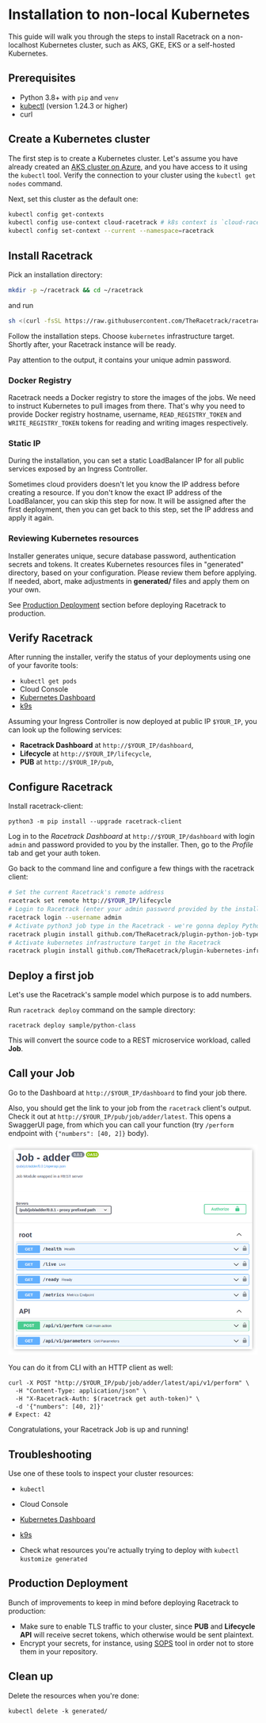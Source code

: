 # Installation to non-local Kubernetes

This guide will walk you through the steps to install Racetrack on a non-localhost Kubernetes cluster,
such as AKS, GKE, EKS or a self-hosted Kubernetes.

## Prerequisites

- Python 3.8+ with `pip` and `venv`
- [kubectl](https://kubernetes.io/docs/tasks/tools/) (version 1.24.3 or higher)
- curl

## Create a Kubernetes cluster

The first step is to create a Kubernetes cluster.
Let's assume you have already created an
[AKS cluster on Azure](https://learn.microsoft.com/en-us/azure/aks/learn/quick-kubernetes-deploy-cli#create-aks-cluster),
and you have access to it using the `kubectl` tool.
Verify the connection to your cluster using the `kubectl get nodes` command.

Next, set this cluster as the default one:
```sh
kubectl config get-contexts
kubectl config use-context cloud-racetrack # k8s context is `cloud-racetrack` in this tutorial
kubectl config set-context --current --namespace=racetrack
```

## Install Racetrack
Pick an installation directory:
```sh
mkdir -p ~/racetrack && cd ~/racetrack
```
and run
```sh
sh <(curl -fsSL https://raw.githubusercontent.com/TheRacetrack/racetrack/master/utils/standalone-wizard/runner.sh)
```
Follow the installation steps. Choose `kubernetes` infrastructure target.
Shortly after, your Racetrack instance will be ready.

Pay attention to the output, it contains your unique admin password.

### Docker Registry
Racetrack needs a Docker registry to store the images of the jobs.
We need to instruct Kubernetes to pull images from there.
That's why you need to provide Docker registry hostname, username, `READ_REGISTRY_TOKEN` and `WRITE_REGISTRY_TOKEN`
tokens for reading and writing images respectively.

### Static IP
During the installation, you can set a static LoadBalancer IP for all public services exposed by an Ingress Controller.

Sometimes cloud providers doesn't let you know the IP address before creating a resource.
If you don't know the exact IP address of the LoadBalancer, you can skip this step for now.
It will be assigned after the first deployment, then you can get back to this step, set the IP address and apply it again.

### Reviewing Kubernetes resources
Installer generates unique, secure database password, authentication secrets and tokens.
It creates Kubernetes resources files in "generated" directory, based on your configuration.
Please review them before applying.
If needed, abort, make adjustments in **generated/** files and apply them on your own.

See [Production Deployment](#production-deployment) section before deploying Racetrack to production.

## Verify Racetrack

After running the installer, verify the status of your deployments using one of your favorite tools:

- `kubectl get pods`
- Cloud Console
- [Kubernetes Dashboard](https://kubernetes.io/docs/tasks/access-application-cluster/web-ui-dashboard/)
- [k9s](https://github.com/derailed/k9s)

Assuming your Ingress Controller is now deployed at public IP `$YOUR_IP`,
you can look up the following services:

- **Racetrack Dashboard** at `http://$YOUR_IP/dashboard`,
- **Lifecycle** at `http://$YOUR_IP/lifecycle`,
- **PUB** at `http://$YOUR_IP/pub`,

## Configure Racetrack

Install racetrack-client:
```shell
python3 -m pip install --upgrade racetrack-client
```

Log in to the *Racetrack Dashboard* at `http://$YOUR_IP/dashboard`
with login `admin` and password provided to you by the installer.
Then, go to the *Profile* tab and get your auth token.

Go back to the command line and configure a few things with the racetrack client:
```sh
# Set the current Racetrack's remote address
racetrack set remote http://$YOUR_IP/lifecycle
# Login to Racetrack (enter your admin password provided by the installer)
racetrack login --username admin
# Activate python3 job type in the Racetrack - we're gonna deploy Python jobs
racetrack plugin install github.com/TheRacetrack/plugin-python-job-type
# Activate kubernetes infrastructure target in the Racetrack
racetrack plugin install github.com/TheRacetrack/plugin-kubernetes-infrastructure
```

## Deploy a first job

Let's use the Racetrack's sample model which purpose is to add numbers.

Run `racetrack deploy` command on the sample directory:
```shell
racetrack deploy sample/python-class
```

This will convert the source code to a REST microservice workload, called **Job**.

## Call your Job

Go to the Dashboard at `http://$YOUR_IP/dashboard` to find your job there.

Also, you should get the link to your job from the `racetrack` client's output.
Check it out at `http://$YOUR_IP/pub/job/adder/latest`.
This opens a SwaggerUI page, from which you can call your function
(try `/perform` endpoint with `{"numbers": [40, 2]}` body).

![](../assets/swaggerino.png)

You can do it from CLI with an HTTP client as well:
```shell
curl -X POST "http://$YOUR_IP/pub/job/adder/latest/api/v1/perform" \
  -H "Content-Type: application/json" \
  -H "X-Racetrack-Auth: $(racetrack get auth-token)" \
  -d '{"numbers": [40, 2]}'
# Expect: 42
```

Congratulations, your Racetrack Job is up and running!

## Troubleshooting

Use one of these tools to inspect your cluster resources:

- `kubectl`
- Cloud Console
- [Kubernetes Dashboard](https://kubernetes.io/docs/tasks/access-application-cluster/web-ui-dashboard/)
- [k9s](https://github.com/derailed/k9s)

- Check what resources you're actually trying to deploy with `kubectl kustomize generated`

## Production Deployment

Bunch of improvements to keep in mind before deploying Racetrack to production:

- Make sure to enable TLS traffic to your cluster, since **PUB** and **Lifecycle API**
  will receive secret tokens, which otherwise would be sent plaintext.
- Encrypt your secrets, for instance, using [SOPS](https://github.com/mozilla/sops) tool
  in order not to store them in your repository.

## Clean up
Delete the resources when you're done:
```shell
kubectl delete -k generated/
```
